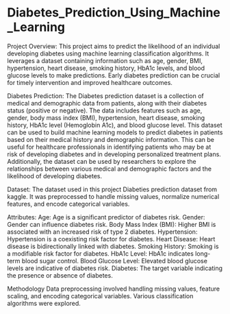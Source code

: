 # Diabetes_Prediction_Using_Machine_Learning
Project Overview:
	This project aims to predict the likelihood of an individual developing diabetes using machine learning classification algorithms. It leverages a dataset containing information such as age, gender, BMI, hypertension, heart disease, smoking history, HbA1c levels, and blood glucose levels to make predictions. Early diabetes prediction can be crucial for timely intervention and improved healthcare outcomes.

Diabetes Prediction:
	The Diabetes prediction dataset is a collection of medical and demographic data from patients, along with their diabetes status (positive or negative). The data includes features such as age, gender, body mass index (BMI), hypertension, heart disease, smoking history, HbA1c level (Hemoglobin A1c), and blood glucose level. This dataset can be used to build machine learning models to predict diabetes in patients based on their medical history and demographic information. This can be useful for healthcare professionals in identifying patients who may be at risk of developing diabetes and in developing personalized treatment plans. Additionally, the dataset can be used by researchers to explore the relationships between various medical and demographic factors and the likelihood of developing diabetes.

Dataset:
	The dataset used in this project Diabeties prediction dataset from kaggle. It was preprocessed to handle missing values, normalize numerical features, and encode categorical variables.

Attributes:
	Age: Age is a significant predictor of diabetes risk.
	Gender: Gender can influence diabetes risk.
	Body Mass Index (BMI): Higher BMI is associated with an increased risk of type 2 diabetes.
	Hypertension: Hypertension is a coexisting risk factor for diabetes.
	Heart Disease: Heart disease is bidirectionally linked with diabetes.
	Smoking History: Smoking is a modifiable risk factor for diabetes.
	HbA1c Level: HbA1c indicates long-term blood sugar control.
	Blood Glucose Level: Elevated blood glucose levels are indicative of diabetes risk.
	Diabetes: The target variable indicating the presence or absence of diabetes.

Methodology
	Data preprocessing involved handling missing values, feature scaling, and encoding categorical variables.
	Various classification algorithms were explored.
